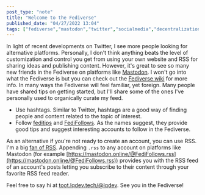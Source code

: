 ```yaml
---
post_type: "note" 
title: "Welcome to the Fediverse"
published_date: "04/27/2022 13:04"
tags: ["fediverse","mastodon","twitter","socialmedia","decentralization"]
---
```


In light of recent developments on Twitter, I see more people looking for alternative platforms. Personally, I don't think anything beats the level of customization and control you get from using your own website and RSS for sharing ideas and publishing content. However, it's great to see so many new friends in the Fediverse on platforms like [Mastodon](https://joinmastodon.org/). I won't go into what the Fediverse is but you can check out the [Fediverse wiki](https://joinfediverse.wiki/What_is_the_Fediverse%3F) for more info. In many ways the Fediverse will feel familiar, yet foreign. Many people have shared tips on getting started, but I'll share some of the ones I've personally used to organically curate my feed. 

- Use hashtags. Similar to Twitter, hashtags are a good way of finding people and content related to the topic of interest. 
- Follow [feditips](https://mstdn.social/@feditips) and [FediFollows](https://mastodon.online/@FediFollows). As the names suggest, they provide good tips and suggest interesting accounts to follow in the Fediverse. 

As an alternative if you're not ready to create an account, you can use RSS. I'm a big [fan of RSS](/posts/rediscovering-rss-user-freedom/). Appending `.rss` to any account on platforms like Mastodon (for example [https://mastodon.online/@FediFollows.rss](https://mastodon.online/@FediFollows.rss)) provides you with the RSS feed of an account's posts letting you subscribe to their content through your favorite RSS feed reader.  

Feel free to say hi at [toot.lqdev.tech/@lqdev](https://toot.lqdev.tech/@lqdev). See you in the Fediverse! 